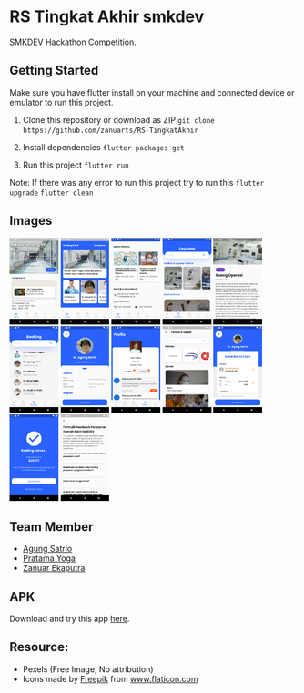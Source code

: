 # RS Tingkat Akhir smkdev

SMKDEV Hackathon Competition.

## Getting Started

Make sure you have flutter install on your machine and connected device or emulator to run this project.
1. Clone this repository or download as ZIP
`git clone https://github.com/zanuarts/RS-TingkatAkhir`

2. Install dependencies
`flutter packages get`

3. Run this project
`flutter run`

Note: If there was any error to run this project try to run this
`flutter upgrade`
`flutter clean`

## Images

<p float="left">
  <img src="https://github.com/zanuarts/RS-TingkatAkhir/blob/master/screenshots/home-1.png" alt="home-1" width="17%" height="auto" />
  <img src="https://github.com/zanuarts/RS-TingkatAkhir/blob/master/screenshots/home-2.png" alt="home-2" width="17%" height="auto" />
  <img src="https://github.com/zanuarts/RS-TingkatAkhir/blob/master/screenshots/home-3.png" alt="home-3" width="17%" height="auto" />
  <img src="https://github.com/zanuarts/RS-TingkatAkhir/blob/master/screenshots/layanan.png" alt="layanan" width="17%" height="auto" />
  <img src="https://github.com/zanuarts/RS-TingkatAkhir/blob/master/screenshots/detail.png" alt="detail" width="17%" height="auto" />
  <img src="https://github.com/zanuarts/RS-TingkatAkhir/blob/master/screenshots/doctor.png" alt="doctor" width="17%" height="auto" />
  <img src="https://github.com/zanuarts/RS-TingkatAkhir/blob/master/screenshots/doctor-detail.png" alt="doctor-detail" width="17%" height="auto" />
  <img src="https://github.com/zanuarts/RS-TingkatAkhir/blob/master/screenshots/profile-notification.png" alt="profile-notification" width="17%" height="auto" />
  <img src="https://github.com/zanuarts/RS-TingkatAkhir/blob/master/screenshots/partner.png" alt="partner" width="17%" height="auto" />
  <img src="https://github.com/zanuarts/RS-TingkatAkhir/blob/master/screenshots/booking.png" alt="booking" width="17%" height="auto" />
  <img src="https://github.com/zanuarts/RS-TingkatAkhir/blob/master/screenshots/booking-success.png" alt="booking-success" width="17%" height="auto" />
  <img src="https://github.com/zanuarts/RS-TingkatAkhir/blob/master/screenshots/feedback.png" alt="feedback" width="17%" height="auto" />
</p>

## Team Member

- <a href="https://github.com/asbp">Agung Satrio</a>
- <a href="https://github.com/evanezcent">Pratama Yoga</a>
- <a href="https://github.com/zanuarts">Zanuar Ekaputra</a>

## APK

Download and try this app <a href="https://drive.google.com/file/d/1V3OM2zINFRCUO-lJACI_VUxNkxfKXfZj/view?usp=sharing">here</a>.

## Resource:

- Pexels (Free Image, No attribution)
- Icons made by <a href="https://www.flaticon.com/authors/freepik" title="Freepik">Freepik</a> from <a href="https://www.flaticon.com/" title="Flaticon"> www.flaticon.com</a>